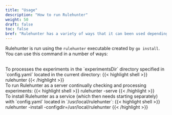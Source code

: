 ```yaml
---
title: "Usage"
description: "How to run Rulehunter"
weight: 50
draft: false
toc: false
bref: "Rulehunter has a variety of ways that it can been used depending on a user's needs"
---
```


Rulehunter is run using the `rulehunter` executable created by `go install`.  You can use this command in a number of ways:

<br />
To processes the experiments in the `experimentsDir` directory specified in `config.yaml` located in the current directory:
{{< highlight shell >}}
rulehunter
{{< /highlight >}}

<br />
To run Rulehunter as a server continually checking and processing experiments:
{{< highlight shell >}}
rulehunter -serve
{{< /highlight >}}

<br />
To install Rulehunter as a service (which then needs starting separately) with `config.yaml` located in `/usr/local/rulehunter`:
{{< highlight shell >}}
rulehunter -install -configdir=/usr/local/rulehunter
{{< /highlight >}}
